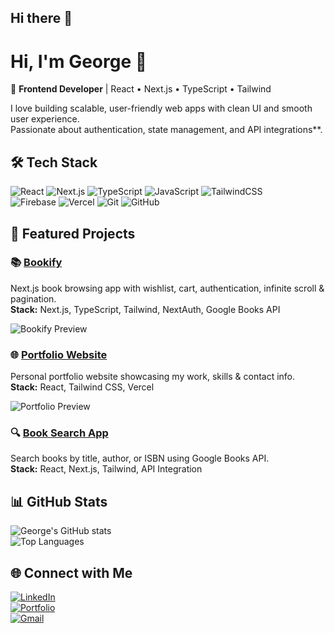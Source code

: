 ## Hi there 👋

# Hi, I'm George 👋  

🚀 **Frontend Developer** | React • Next.js • TypeScript • Tailwind  

I love building scalable, user-friendly web apps with clean UI and smooth user experience.  
Passionate about authentication, state management, and API integrations**.  


## 🛠️ Tech Stack  

![React](https://img.shields.io/badge/React-20232A?style=for-the-badge&logo=react&logoColor=61DAFB)
![Next.js](https://img.shields.io/badge/Next.js-000000?style=for-the-badge&logo=nextdotjs&logoColor=white)
![TypeScript](https://img.shields.io/badge/TypeScript-3178C6?style=for-the-badge&logo=typescript&logoColor=white)
![JavaScript](https://img.shields.io/badge/JavaScript-F7DF1E?style=for-the-badge&logo=javascript&logoColor=black)
![TailwindCSS](https://img.shields.io/badge/Tailwind_CSS-38B2AC?style=for-the-badge&logo=tailwind-css&logoColor=white)  
![Firebase](https://img.shields.io/badge/Firebase-FFCA28?style=for-the-badge&logo=firebase&logoColor=black)
![Vercel](https://img.shields.io/badge/Vercel-000000?style=for-the-badge&logo=vercel&logoColor=white)
![Git](https://img.shields.io/badge/Git-F05032?style=for-the-badge&logo=git&logoColor=white)
![GitHub](https://img.shields.io/badge/GitHub-181717?style=for-the-badge&logo=github&logoColor=white)


## 📂 Featured Projects  

### 📚 [Bookify](https://github.com/georgebassey/bookify)  
Next.js book browsing app with wishlist, cart, authentication, infinite scroll & pagination.  
**Stack:** Next.js, TypeScript, Tailwind, NextAuth, Google Books API  

![Bookify Preview](https://via.placeholder.com/600x300.png?text=Bookify+Preview)


### 🌐 [Portfolio Website](https://github.com/georgebassey/portfolio)  
Personal portfolio website showcasing my work, skills & contact info.  
**Stack:** React, Tailwind CSS, Vercel  

![Portfolio Preview](https://via.placeholder.com/600x300.png?text=Portfolio+Preview)


### 🔍 [Book Search App](https://github.com/georgebassey/book-search)  
Search books by title, author, or ISBN using Google Books API.  
**Stack:** React, Next.js, Tailwind, API Integration  


## 📊 GitHub Stats  

![George's GitHub stats](https://github-readme-stats.vercel.app/api?username=georgebassey&show_icons=true&theme=tokyonight)  
![Top Languages](https://github-readme-stats.vercel.app/api/top-langs/?username=georgebassey&layout=compact&theme=tokyonight)


## 🌐 Connect with Me  

[![LinkedIn](https://img.shields.io/badge/LinkedIn-0077B5?style=for-the-badge&logo=linkedin&logoColor=white)](https://linkedin.com/in/georgebassey)  
[![Portfolio](https://img.shields.io/badge/Portfolio-000000?style=for-the-badge&logo=vercel&logoColor=white)](https://yourportfolio.com)  
[![Gmail](https://img.shields.io/badge/Email-D14836?style=for-the-badge&logo=gmail&logoColor=white)](mailto:georgebassey1602@gmail.com)  




